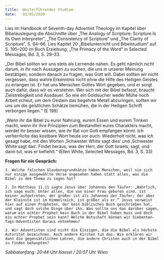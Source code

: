 ```yaml
---
title:  Weiterführendes Studium
date:   01/05/2020
---
```


Lies im Handbook of Seventh-day Adventist Theology im Kapitel über Bibelauslegung die Abschnitte über „The Analogy of Scripture: Scripture Is Its Own Interpreter“, „The Consistency of Scripture“ und „The Clarity of Scripture“, S. 64–66. Lies Kapitel 20 „Bibelunterricht und Bibelstudium“ auf S. 195–200 im Buch Erziehung; „The Primacy of the Word“ in Selected Messages, Bd. 3, S. 29–33.

„Der Bibel sollten wir uns stets als Lernende nahen. Es geht nämlich nicht darum, in ihr nach Aussagen zu suchen, die uns in unserer Meinung bestätigen, sondern danach zu fragen, was Gott will. Dabei sollten wir nicht vergessen, dass wahre Erkenntnis nicht ohne die Hilfe des Heiligen Geistes zu erlangen ist. Er hat uns Menschen Gottes Wort gegeben, und er sorgt auch dafür, dass wir es verstehen. Wer sich mit der Bibel befasst, braucht Zielstrebigkeit und Ausdauer. So wie ein Goldsucher weder Mühe noch Arbeit scheut, um dem Gestein das begehrte Metall abzuringen, sollten wir uns um die geistlichen Schätze bemühen, die in der Heiligen Schrift verborgen liegen.“ (E 198)

„Wenn ihr die Bibel zu eurer Nahrung, eurem Essen und eurem Trinken macht, wenn ihr ihre Prinzipien zum Bestandteil eures Charakters macht, werdet ihr besser wissen, wie ihr Rat von Gott empfangen könnt. Ich verherrliche das kostbare Wort heute vor euch. Wiederholt nicht, was ich gesagt habe, mit den Worten ‚Schwester White sagt dies‘ und ‚Schwester White sagt das‘. Findet heraus, was der Herr, der Gott Israels, sagt, und dann tut, was er befiehlt.“ (Ellen White, Selected Messages, Bd. 3, S. 33)

**Fragen für ein Gespräch:**

`1. Welche falschen Glaubensgrundsätze haben Menschen, weil sie sich nur einige ausgewählte Verse angesehen haben statt alles, was die Bibel zu dem Thema zu sagen hat?`

`2. In Matthäus 11,11 sagte Jesus über Johannes den Täufer: „Wahrlich, ich sage euch: Unter allen, die von einer Frau geboren sind, ist keiner aufgetreten, der größer ist als Johannes der Täufer; der aber der Kleinste ist im Himmelreich, ist größer als er.“ Jesus verweist hier auf einen Propheten, der kein biblisches Buch geschrieben hat, und sagt doch solche Dinge über ihn. Was sollte uns das darüber sagen, warum ein echter Prophet kein Buch in der Bibel haben muss und doch ein echter Prophet sein kann? Welche Botschaft können wir Siebenten-Tags-Adventisten daraus entnehmen?`

`3. Wir Adventisten sind nicht die Einzigen, die die Bibel als höchste Autorität bezeichnen. Auch andere Kirchen tun das. Wie erklären wir dann die gegensätzlichen Lehren, die andere Christen auch in der Bibel zu finden behaupten?`

_Sabbatanfang: 20:44 Uhr Kassel / 20:07 Uhr Wien_